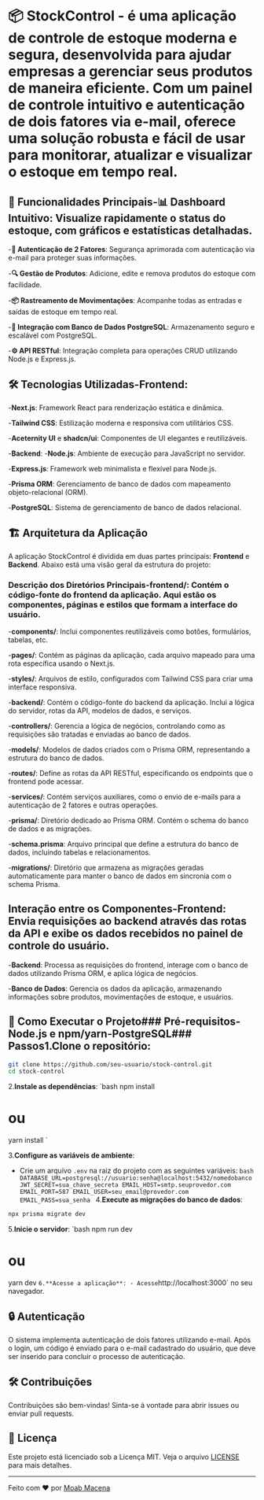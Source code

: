 # 📦 StockControl - é uma aplicação de controle de estoque moderna e segura, desenvolvida para ajudar empresas a gerenciar seus produtos de maneira eficiente. Com um painel de controle intuitivo e autenticação de dois fatores via e-mail, oferece uma solução robusta e fácil de usar para monitorar, atualizar e visualizar o estoque em tempo real.

## 🚀 Funcionalidades Principais-**📊 Dashboard Intuitivo**: Visualize rapidamente o status do estoque, com gráficos e estatísticas detalhadas.

-**🔐 Autenticação de 2 Fatores**: Segurança aprimorada com autenticação via e-mail para proteger suas informações. 

-**🔍 Gestão de Produtos**: Adicione, edite e remova produtos do estoque com facilidade. 

-**📦 Rastreamento de Movimentações**: Acompanhe todas as entradas e saídas de estoque em tempo real. 

-**🔄 Integração com Banco de Dados PostgreSQL**: Armazenamento seguro e escalável com PostgreSQL. 

-**⚙️ API RESTful**: Integração completa para operações CRUD utilizando Node.js e Express.js.

## 🛠️ Tecnologias Utilizadas-**Frontend**:

-**Next.js**: Framework React para renderização estática e dinâmica. 

-**Tailwind CSS**: Estilização moderna e responsiva com utilitários CSS. 

-**Aceternity UI** e **shadcn/ui**: Componentes de UI elegantes e reutilizáveis.

-**Backend**: 
-**Node.js**: Ambiente de execução para JavaScript no servidor. 

-**Express.js**: Framework web minimalista e flexível para Node.js. 

-**Prisma ORM**: Gerenciamento de banco de dados com mapeamento objeto-relacional (ORM). 

-**PostgreSQL**: Sistema de gerenciamento de banco de dados relacional.

## 🏗️ Arquitetura da Aplicação

A aplicação StockControl é dividida em duas partes principais: **Frontend** e **Backend**. Abaixo está uma visão geral da estrutura do projeto:

### Descrição dos Diretórios Principais-**frontend/**: Contém o código-fonte do frontend da aplicação. Aqui estão os componentes, páginas e estilos que formam a interface do usuário.

-**components/**: Inclui componentes reutilizáveis como botões, formulários, tabelas, etc. 

-**pages/**: Contém as páginas da aplicação, cada arquivo mapeado para uma rota específica usando o Next.js. 

-**styles/**: Arquivos de estilo, configurados com Tailwind CSS para criar uma interface responsiva.

-**backend/**: Contém o código-fonte do backend da aplicação. Inclui a lógica do servidor, rotas da API, modelos de dados, e serviços.

-**controllers/**: Gerencia a lógica de negócios, controlando como as requisições são tratadas e enviadas ao banco de dados. 

-**models/**: Modelos de dados criados com o Prisma ORM, representando a estrutura do banco de dados. 

-**routes/**: Define as rotas da API RESTful, especificando os endpoints que o frontend pode acessar. 

-**services/**: Contém serviços auxiliares, como o envio de e-mails para a autenticação de 2 fatores e outras operações.

-**prisma/**: Diretório dedicado ao Prisma ORM. Contém o schema do banco de dados e as migrações.

-**schema.prisma**: Arquivo principal que define a estrutura do banco de dados, incluindo tabelas e relacionamentos. 

-**migrations/**: Diretório que armazena as migrações geradas automaticamente para manter o banco de dados em sincronia com o schema Prisma.

## Interação entre os Componentes-**Frontend**: Envia requisições ao backend através das rotas da API e exibe os dados recebidos no painel de controle do usuário.

-**Backend**: Processa as requisições do frontend, interage com o banco de dados utilizando Prisma ORM, e aplica lógica de negócios. 

-**Banco de Dados**: Gerencia os dados da aplicação, armazenando informações sobre produtos, movimentações de estoque, e usuários.

## 📝 Como Executar o Projeto### Pré-requisitos-**Node.js** e **npm/yarn**-**PostgreSQL**### Passos1.**Clone o repositório**:

```bash
git clone https://github.com/seu-usuario/stock-control.git
cd stock-control
```

2.**Instale as dependências**:
`bash
npm install
# ou
yarn install
` 

3.**Configure as variáveis de ambiente**:

- Crie um arquivo `.env` na raiz do projeto com as seguintes variáveis:
`bash
DATABASE_URL=postgresql://usuario:senha@localhost:5432/nomedobanco
JWT_SECRET=sua_chave_secreta
EMAIL_HOST=smtp.seuprovedor.com
EMAIL_PORT=587
EMAIL_USER=seu_email@provedor.com
EMAIL_PASS=sua_senha
` 
4.**Execute as migrações do banco de dados**:

```bash
npx prisma migrate dev
```

5.**Inicie o servidor**:
`bash
npm run dev

# ou

yarn dev
`6.**Acesse a aplicação**: - Acesse`http://localhost:3000` no seu navegador.

## 🔒 Autenticação

O sistema implementa autenticação de dois fatores utilizando e-mail. Após o login, um código é enviado para o e-mail cadastrado do usuário, que deve ser inserido para concluir o processo de autenticação.

## 🛠️ Contribuições

Contribuições são bem-vindas! Sinta-se à vontade para abrir issues ou enviar pull requests.

## 📄 Licença

Este projeto está licenciado sob a Licença MIT. Veja o arquivo [LICENSE](LICENSE) para mais detalhes.

---

Feito com ❤️ por [Moab Macena](https://github.com/moabdev)

